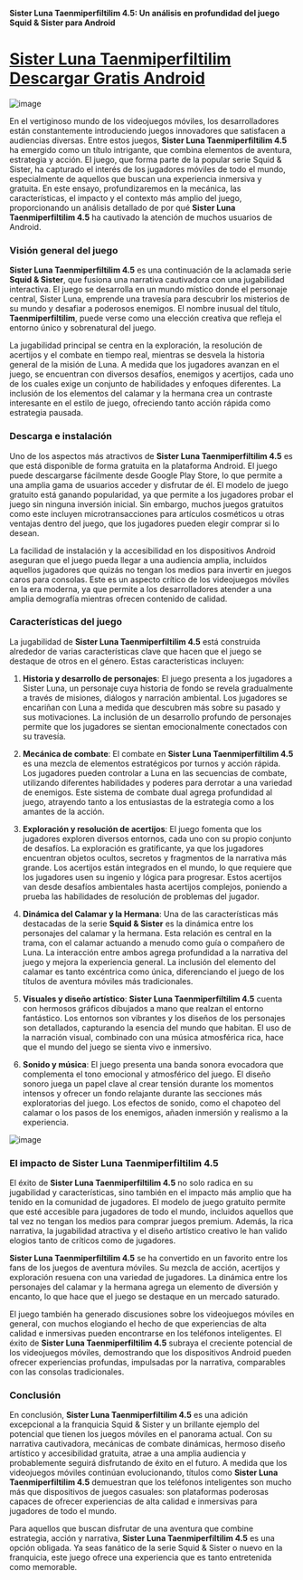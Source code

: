 **Sister Luna Taenmiperfiltilim 4.5: Un análisis en profundidad del juego Squid & Sister para Android**

# [Sister Luna Taenmiperfiltilim Descargar Gratis Android](https://sister-luna-taenmiperfiltilim.es.modfyp.com/)

![image](https://github.com/user-attachments/assets/2a77784d-6f99-48c0-b661-761d9999c1ec)

En el vertiginoso mundo de los videojuegos móviles, los desarrolladores están constantemente introduciendo juegos innovadores que satisfacen a audiencias diversas. Entre estos juegos, **Sister Luna Taenmiperfiltilim 4.5** ha emergido como un título intrigante, que combina elementos de aventura, estrategia y acción. El juego, que forma parte de la popular serie Squid & Sister, ha capturado el interés de los jugadores móviles de todo el mundo, especialmente de aquellos que buscan una experiencia inmersiva y gratuita. En este ensayo, profundizaremos en la mecánica, las características, el impacto y el contexto más amplio del juego, proporcionando un análisis detallado de por qué **Sister Luna Taenmiperfiltilim 4.5** ha cautivado la atención de muchos usuarios de Android.

### Visión general del juego

**Sister Luna Taenmiperfiltilim 4.5** es una continuación de la aclamada serie **Squid & Sister**, que fusiona una narrativa cautivadora con una jugabilidad interactiva. El juego se desarrolla en un mundo místico donde el personaje central, Sister Luna, emprende una travesía para descubrir los misterios de su mundo y desafiar a poderosos enemigos. El nombre inusual del título, **Taenmiperfiltilim**, puede verse como una elección creativa que refleja el entorno único y sobrenatural del juego.

La jugabilidad principal se centra en la exploración, la resolución de acertijos y el combate en tiempo real, mientras se desvela la historia general de la misión de Luna. A medida que los jugadores avanzan en el juego, se encuentran con diversos desafíos, enemigos y acertijos, cada uno de los cuales exige un conjunto de habilidades y enfoques diferentes. La inclusión de los elementos del calamar y la hermana crea un contraste interesante en el estilo de juego, ofreciendo tanto acción rápida como estrategia pausada.

### Descarga e instalación

Uno de los aspectos más atractivos de **Sister Luna Taenmiperfiltilim 4.5** es que está disponible de forma gratuita en la plataforma Android. El juego puede descargarse fácilmente desde Google Play Store, lo que permite a una amplia gama de usuarios acceder y disfrutar de él. El modelo de juego gratuito está ganando popularidad, ya que permite a los jugadores probar el juego sin ninguna inversión inicial. Sin embargo, muchos juegos gratuitos como este incluyen microtransacciones para artículos cosméticos u otras ventajas dentro del juego, que los jugadores pueden elegir comprar si lo desean.

La facilidad de instalación y la accesibilidad en los dispositivos Android aseguran que el juego pueda llegar a una audiencia amplia, incluidos aquellos jugadores que quizás no tengan los medios para invertir en juegos caros para consolas. Este es un aspecto crítico de los videojuegos móviles en la era moderna, ya que permite a los desarrolladores atender a una amplia demografía mientras ofrecen contenido de calidad.

### Características del juego

La jugabilidad de **Sister Luna Taenmiperfiltilim 4.5** está construida alrededor de varias características clave que hacen que el juego se destaque de otros en el género. Estas características incluyen:

1. **Historia y desarrollo de personajes**: El juego presenta a los jugadores a Sister Luna, un personaje cuya historia de fondo se revela gradualmente a través de misiones, diálogos y narración ambiental. Los jugadores se encariñan con Luna a medida que descubren más sobre su pasado y sus motivaciones. La inclusión de un desarrollo profundo de personajes permite que los jugadores se sientan emocionalmente conectados con su travesía.

2. **Mecánica de combate**: El combate en **Sister Luna Taenmiperfiltilim 4.5** es una mezcla de elementos estratégicos por turnos y acción rápida. Los jugadores pueden controlar a Luna en las secuencias de combate, utilizando diferentes habilidades y poderes para derrotar a una variedad de enemigos. Este sistema de combate dual agrega profundidad al juego, atrayendo tanto a los entusiastas de la estrategia como a los amantes de la acción.

3. **Exploración y resolución de acertijos**: El juego fomenta que los jugadores exploren diversos entornos, cada uno con su propio conjunto de desafíos. La exploración es gratificante, ya que los jugadores encuentran objetos ocultos, secretos y fragmentos de la narrativa más grande. Los acertijos están integrados en el mundo, lo que requiere que los jugadores usen su ingenio y lógica para progresar. Estos acertijos van desde desafíos ambientales hasta acertijos complejos, poniendo a prueba las habilidades de resolución de problemas del jugador.

4. **Dinámica del Calamar y la Hermana**: Una de las características más destacadas de la serie **Squid & Sister** es la dinámica entre los personajes del calamar y la hermana. Esta relación es central en la trama, con el calamar actuando a menudo como guía o compañero de Luna. La interacción entre ambos agrega profundidad a la narrativa del juego y mejora la experiencia general. La inclusión del elemento del calamar es tanto excéntrica como única, diferenciando el juego de los títulos de aventura móviles más tradicionales.

5. **Visuales y diseño artístico**: **Sister Luna Taenmiperfiltilim 4.5** cuenta con hermosos gráficos dibujados a mano que realzan el entorno fantástico. Los entornos son vibrantes y los diseños de los personajes son detallados, capturando la esencia del mundo que habitan. El uso de la narración visual, combinado con una música atmosférica rica, hace que el mundo del juego se sienta vivo e inmersivo.

6. **Sonido y música**: El juego presenta una banda sonora evocadora que complementa el tono emocional y atmosférico del juego. El diseño sonoro juega un papel clave al crear tensión durante los momentos intensos y ofrecer un fondo relajante durante las secciones más exploratorias del juego. Los efectos de sonido, como el chapoteo del calamar o los pasos de los enemigos, añaden inmersión y realismo a la experiencia.

![image](https://github.com/user-attachments/assets/73205070-3f6a-4896-bb8a-7fafccd6a281)

### El impacto de **Sister Luna Taenmiperfiltilim 4.5**

El éxito de **Sister Luna Taenmiperfiltilim 4.5** no solo radica en su jugabilidad y características, sino también en el impacto más amplio que ha tenido en la comunidad de jugadores. El modelo de juego gratuito permite que esté accesible para jugadores de todo el mundo, incluidos aquellos que tal vez no tengan los medios para comprar juegos premium. Además, la rica narrativa, la jugabilidad atractiva y el diseño artístico creativo le han valido elogios tanto de críticos como de jugadores.

**Sister Luna Taenmiperfiltilim 4.5** se ha convertido en un favorito entre los fans de los juegos de aventura móviles. Su mezcla de acción, acertijos y exploración resuena con una variedad de jugadores. La dinámica entre los personajes del calamar y la hermana agrega un elemento de diversión y encanto, lo que hace que el juego se destaque en un mercado saturado.

El juego también ha generado discusiones sobre los videojuegos móviles en general, con muchos elogiando el hecho de que experiencias de alta calidad e inmersivas pueden encontrarse en los teléfonos inteligentes. El éxito de **Sister Luna Taenmiperfiltilim 4.5** subraya el creciente potencial de los videojuegos móviles, demostrando que los dispositivos Android pueden ofrecer experiencias profundas, impulsadas por la narrativa, comparables con las consolas tradicionales.

### Conclusión

En conclusión, **Sister Luna Taenmiperfiltilim 4.5** es una adición excepcional a la franquicia Squid & Sister y un brillante ejemplo del potencial que tienen los juegos móviles en el panorama actual. Con su narrativa cautivadora, mecánicas de combate dinámicas, hermoso diseño artístico y accesibilidad gratuita, atrae a una amplia audiencia y probablemente seguirá disfrutando de éxito en el futuro. A medida que los videojuegos móviles continúan evolucionando, títulos como **Sister Luna Taenmiperfiltilim 4.5** demuestran que los teléfonos inteligentes son mucho más que dispositivos de juegos casuales: son plataformas poderosas capaces de ofrecer experiencias de alta calidad e inmersivas para jugadores de todo el mundo.

Para aquellos que buscan disfrutar de una aventura que combine estrategia, acción y narrativa, **Sister Luna Taenmiperfiltilim 4.5** es una opción obligada. Ya seas fanático de la serie Squid & Sister o nuevo en la franquicia, este juego ofrece una experiencia que es tanto entretenida como memorable.
